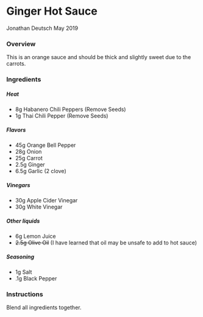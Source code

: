# Ginger Hot Sauce

Jonathan Deutsch
May 2019


### Overview

This is an orange sauce and should be thick and slightly sweet due to the carrots.


### Ingredients

##### Heat

- 8g Habanero Chili Peppers (Remove Seeds)
- 1g Thai Chili Pepper (Remove Seeds)

##### Flavors

- 45g Orange Bell Pepper
- 28g Onion
- 25g Carrot
- 2.5g Ginger
- 6.5g Garlic (2 clove)

##### Vinegars

- 30g Apple Cider Vinegar
- 30g White Vinegar

##### Other liquids

- 6g Lemon Juice
- ~~2.5g Olive Oil~~ (I have learned that oil may be unsafe to add to hot sauce)

##### Seasoning

- 1g Salt
- .1g Black Pepper


### Instructions

Blend all ingredients together.
